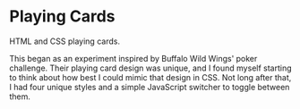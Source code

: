 Playing Cards
=============

HTML and CSS playing cards.

This began as an experiment inspired by Buffalo Wild Wings' poker challenge. Their playing card design was unique, and I found myself starting to think about how best I could mimic that design in CSS. Not long after that, I had four unique styles and a simple JavaScript switcher to toggle between them.
